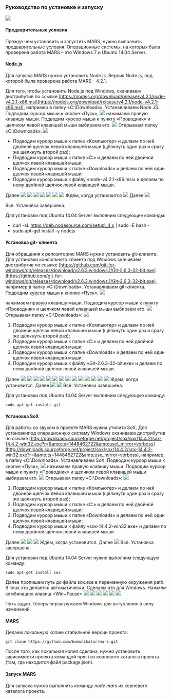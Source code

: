 ### Руководство по установке и запуску
![](./images/ins_1.png)

#### Предварительные условия

Прежде чем установить и запустить MARS, нужно выполнить предварительные условия. Операционные системы, на которых была проверена работа MARS – это Windows 7 и Ubuntu 14.04 Server.

#### Node.js

Для запуска MARS нужно установить Node.js. Версия Node.js, под которой была проверена работа MARS – 4.2.1.

Для того, чтобы установить Node.js под Windows, скачиваем дистрибутив по ссылке [https://nodejs.org/download/release/v4.2.1/node-v4.2.1-x86.msi](https://nodejs.org/download/release/v4.2.1/node-v4.2.1-x86.msi), например в папку «C:\Downloads». Устанавливаем Node JS.  Подводим курсор мыши к кнопке «Пуск»,
![](./images/ins_2.png)
нажимаем правую клавишу мыши. Подводим курсор мыши к пункту «Проводник» и щелчком левой клавишей мыши выбираем его.
![](./images/ins_3.png)
Открываем папку «C:\Downloads»:
![](./images/ins_4.png)

- Подводим курсор мыши к папке «Компьютер» и делаем по ней двойной щелчок левой клавишей мыши (щёлкнуть один раз и сразу же щёлкнуть второй раз);
- Подводим курсор мыши к папке «С:» и делаем по ней двойной щелчок левой клавишей мыши;
- Подводим курсор мыши к папке «Downloads» и делаем по ней один щелчок левой клавишей мыши;
- Подводим курсор мыши к файлу «node-v4.2.1-x86.msi» и делаем по нему двойной щелчок левой клавишей мыши.

Далее
![](./images/ins_5.png)
![](./images/ins_6.png)
![](./images/ins_7.png)
![](./images/ins_8.png)
![](./images/ins_9.png)
![](./images/ins_10.png)
![](./images/ins_11.png)
Ждём, когда установится
![](./images/ins_12.png)
Далее
![](./images/ins_13.png)

Всё. Установка завершена.

Для установки под Ubuntu 14.04 Server выполним следующие команды:

- curl -sL https://deb.nodesource.com/setup\_4.x | sudo -E bash -
- sudo apt-get install -y nodejs

#### Установка git- клиента

Для обращения к репозиторию MARS нужно установить git-клиента. Для установки консольного клиента под Windows скачиваем дистрибутив по ссылке [https://github.com/git-for-windows/git/releases/download/v2.6.3.windows.1/Git-2.6.3-32-bit.exe](https://github.com/git-for-windows/git/releases/download/v2.6.3.windows.1/Git-2.6.3-32-bit.exe), например в папку «C:\Downloads».  Устанавливаем git-клиента. Подводим курсор мыши к кнопке «Пуск»,
![](./images/ins_14.png)

нажимаем правую клавишу мыши. Подводим курсор мыши к пункту «Проводник» и щелчком левой клавишей мыши выбираем его.
![](./images/ins_15.png)
Открываем папку «C:\Downloads»:
![](./images/ins_16.png)

  1. Подводим курсор мыши к папке «Компьютер» и делаем по ней двойной щелчок левой клавишей мыши (щёлкнуть один раз и сразу же щёлкнуть второй раз);
  2. Подводим курсор мыши к папке «С:» и делаем по ней двойной щелчок левой клавишей мыши;
  3. Подводим курсор мыши к папке «Downloads» и делаем по ней один щелчок левой клавишей мыши;
  4. Подводим курсор мыши к файлу «Git-2.6.3-32-bit.exe» и делаем по нему двойной щелчок левой клавишей мыши.

Далее
![](./images/ins_16.png)
![](./images/ins_17.png)
![](./images/ins_18.png)
![](./images/ins_19.png)
![](./images/ins_20.png)
![](./images/ins_21.png)
![](./images/ins_22.png)
![](./images/ins_23.png)
![](./images/ins_24.png)
![](./images/ins_25.png)
![](./images/ins_26.png)
![](./images/ins_27.png)
![](./images/ins_28.png)
![](./images/ins_29.png)
Ждём, когда установится. 
Далее
![](./images/ins_30.png)
![](./images/ins_31.png)
Всё. Установка завершена.

Для установки под Ubuntu 14.04 Server выполним следующую команду:

    sudo apt-get install git

#### Установка SoX

Для работы со звуком в проекте MARS нужна утилита SoX. Для установкипод операционную систему Windows скачиваем дистрибутив по ссылке [http://downloads.sourceforge.net/project/sox/sox/14.4.2/sox-14.4.2-win32.exe?r=&amp;ts=1448462722&amp;use\_mirror=vorboss](http://downloads.sourceforge.net/project/sox/sox/14.4.2/sox-14.4.2-win32.exe?r=&amp;ts=1448462722&amp;use_mirror=vorboss), например, в папку «C:\Downloads». Устанавливаем SoX. Подводим курсор мыши к кнопке «Пуск»,
![](./images/ins_32.png)
нажимаем правую клавишу мыши. Подводим курсор мыши к пункту «Проводник» и щелчком левой клавишей мыши выбираем его.
![](./images/ins_33.png)
Открываем папку «C:\Downloads»:
![](./images/ins_34.png)

  1. Подводим курсор мыши к папке «Компьютер» и делаем по ней двойной щелчок левой клавишей мыши (щёлкнуть один раз и сразу же щёлкнуть второй раз);
  2. Подводим курсор мыши к папке «С:» и делаем по ней двойной щелчок левой клавишей мыши;
  3. Подводим курсор мыши к папке «Downloads» и делаем по ней один щелчок левой клавишей мыши;
  4. Подводим курсор мыши к файлу «sox-14.4.2-win32.exe» и делаем по нему двойной щелчок левой клавишей мыши.

Далее
![](./images/ins_35.png)
![](./images/ins_36.png)
![](./images/ins_37.png)
Ждём, когда установится. Далее
![](./images/ins_38.png)
Всё. Установка завершена.

Для установки под Ubuntu 14.04 Server нужно выполним следующую команду:

    sudo apt-get install sox

Далее пропишем путь до файла sox.exe в переменную окружения path. В linux это делается автоматически. Сделаем это для Windows. Нажмём комбинацию клавиш &lt;Win+Pause&gt;
![](./images/ins_39.png)
![](./images/ins_40.png)
![](./images/ins_41.png)
![](./images/ins_42.png)
![](./images/ins_43.png)
![](./images/ins_44.png)

Путь задан. Теперь перзагружаем Windows для вступления в силу изменений.

#### MARS

Делаем локальную копию стабильной версии проекта:

    git clone https://github.com/komunikator/mars.git

После того, как локальная копия сделана, нужно установить зависимости проекта командой npm i из корневого каталога проекта (там, где находится файл package.json).

#### Запуск MARS

Для запуска нужно выполнить команду _node mars_ из корневого каталога проекта.